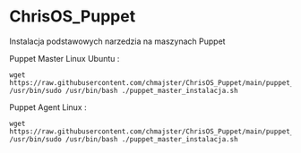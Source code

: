 # ChrisOS_Puppet
Instalacja podstawowych narzedzia na maszynach Puppet 

Puppet Master Linux Ubuntu :
```
wget https://raw.githubusercontent.com/chmajster/ChrisOS_Puppet/main/puppet_master_instalacja.sh;
/usr/bin/sudo /usr/bin/bash ./puppet_master_instalacja.sh
```

Puppet Agent Linux  :
```
wget https://raw.githubusercontent.com/chmajster/ChrisOS_Puppet/main/puppet_agent_linux.sh 
/usr/bin/sudo /usr/bin/bash ./puppet_master_instalacja.sh
```
